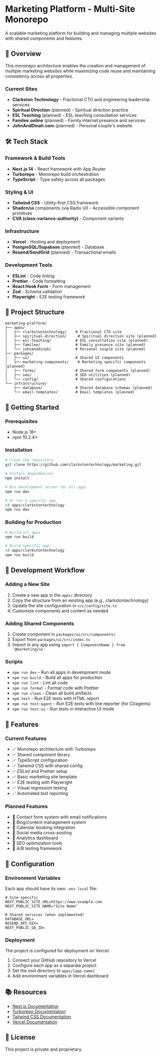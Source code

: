 # Marketing Platform - Multi-Site Monorepo

A scalable marketing platform for building and managing multiple websites with shared components and features.

## 🚀 Overview

This monorepo architecture enables the creation and management of multiple marketing websites while maximizing code reuse and maintaining consistency across all properties.

### Current Sites
- **Clarkston Technology** - Fractional CTO and engineering leadership services
- **Spiritual Direction** (planned) - Spiritual direction practice
- **ESL Teaching** (planned) - ESL teaching consultation services  
- **Familee.online** (planned) - Family internet presence and services
- **JohnAndDinah.com** (planned) - Personal couple's website

## 🛠 Tech Stack

### Framework & Build Tools
- **Next.js 14** - React framework with App Router
- **Turborepo** - Monorepo build orchestration
- **TypeScript** - Type safety across all packages

### Styling & UI
- **Tailwind CSS** - Utility-first CSS framework
- **Shadcn/ui** components (via Radix UI) - Accessible component primitives
- **CVA (class-variance-authority)** - Component variants

### Infrastructure
- **Vercel** - Hosting and deployment
- **PostgreSQL/Supabase** (planned) - Database
- **Resend/SendGrid** (planned) - Transactional emails

### Development Tools
- **ESLint** - Code linting
- **Prettier** - Code formatting
- **React Hook Form** - Form management
- **Zod** - Schema validation
- **Playwright** - E2E testing framework

## 📁 Project Structure

```
marketing-platform/
├── apps/
│   ├── clarkstontechnology/    # Fractional CTO site
│   ├── spiritual-direction/     # Spiritual direction site (planned)
│   ├── esl-teaching/           # ESL consultation site (planned)
│   ├── familee/                # Family presence site (planned)
│   └── johnanddinah/           # Personal couple site (planned)
├── packages/
│   ├── ui/                     # Shared UI components
│   ├── marketing-components/    # Marketing-specific components (planned)
│   ├── forms/                  # Shared form components (planned)
│   ├── seo/                    # SEO utilities (planned)
│   └── config/                 # Shared configurations
└── infrastructure/
    ├── database/               # Shared database schemas (planned)
    └── email-templates/        # Email templates (planned)
```

## 🚀 Getting Started

### Prerequisites
- Node.js 18+
- npm 10.2.4+

### Installation

```bash
# Clone the repository
git clone https://github.com/clarkstontechnology/marketing.git

# Install dependencies
npm install

# Run development server for all apps
npm run dev

# Or run a specific app
cd apps/clarkstontechnology
npm run dev
```

### Building for Production

```bash
# Build all apps
npm run build

# Build specific app
cd apps/clarkstontechnology
npm run build
```

## 📝 Development Workflow

### Adding a New Site

1. Create a new app in the `apps/` directory
2. Copy the structure from an existing app (e.g., clarkstontechnology)
3. Update the site configuration in `src/config/site.ts`
4. Customize components and content as needed

### Adding Shared Components

1. Create component in `packages/ui/src/components/`
2. Export from `packages/ui/src/index.ts`
3. Import in any app using `import { ComponentName } from '@marketing/ui'`

### Scripts

- `npm run dev` - Run all apps in development mode
- `npm run build` - Build all apps for production
- `npm run lint` - Lint all code
- `npm run format` - Format code with Prettier
- `npm run clean` - Clean all build artifacts
- `npm test` - Run E2E tests with HTML report
- `npm run test:agent` - Run E2E tests with line reporter (for CI/agents)
- `npm run test:ui` - Run tests in interactive UI mode

## 🎯 Features

### Current Features
- ✅ Monorepo architecture with Turborepo
- ✅ Shared component library
- ✅ TypeScript configuration
- ✅ Tailwind CSS with shared config
- ✅ ESLint and Prettier setup
- ✅ Basic marketing site template
- ✅ E2E testing with Playwright
- ✅ Visual regression testing
- ✅ Automated test reporting

### Planned Features
- 📅 Contact form system with email notifications
- 📅 Blog/content management system
- 📅 Calendar booking integration
- 📅 Social media cross-posting
- 📅 Analytics dashboard
- 📅 SEO optimization tools
- 📅 A/B testing framework

## 🔧 Configuration

### Environment Variables

Each app should have its own `.env.local` file:

```env
# Site-specific
NEXT_PUBLIC_SITE_URL=https://www.example.com
NEXT_PUBLIC_SITE_NAME="Site Name"

# Shared services (when implemented)
DATABASE_URL=
RESEND_API_KEY=
NEXT_PUBLIC_GA_ID=
```

### Deployment

The project is configured for deployment on Vercel:

1. Connect your GitHub repository to Vercel
2. Configure each app as a separate project
3. Set the root directory to `apps/[app-name]`
4. Add environment variables in Vercel dashboard

## 📚 Resources

- [Next.js Documentation](https://nextjs.org/docs)
- [Turborepo Documentation](https://turbo.build/repo/docs)
- [Tailwind CSS Documentation](https://tailwindcss.com/docs)
- [Vercel Documentation](https://vercel.com/docs)

## 📄 License

This project is private and proprietary. 